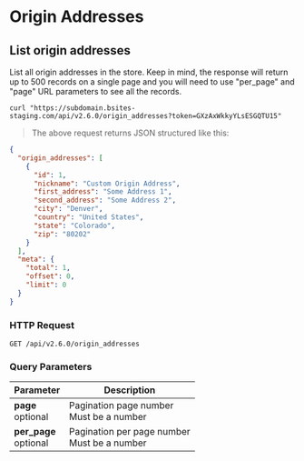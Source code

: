 # Origin Addresses

## List origin addresses

List all origin addresses in the store. Keep in mind, the response will return up to 500 records on a single page and you will need
to use "per_page" and "page" URL parameters to see all the records.

```shell
curl "https://subdomain.bsites-staging.com/api/v2.6.0/origin_addresses?token=GXzAxWkkyYLsESGQTU15"
```

> The above request returns JSON structured like this:

```json
{
  "origin_addresses": [
    {
      "id": 1,
      "nickname": "Custom Origin Address",
      "first_address": "Some Address 1",
      "second_address": "Some Address 2",
      "city": "Denver",
      "country": "United States",
      "state": "Colorado",
      "zip": "80202"
    }
  ],
  "meta": {
    "total": 1,
    "offset": 0,
    "limit": 0
  }
}
```

### HTTP Request

`GET /api/v2.6.0/origin_addresses`

### Query Parameters

Parameter | Description
--------- | -----------
<div><strong>page </strong></div><div>optional</div> | <div>Pagination page number</div><div>Must be a number</div>
<div><strong>per_page </strong></div><div>optional</div> | <div>Pagination per page number</div><div>Must be a number</div>
